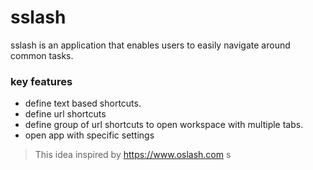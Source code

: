 # sslash
sslash is an application that enables users to easily navigate around common tasks. 
### key features
- define text based shortcuts.
- define url shortcuts 
- define group of url shortcuts to open workspace with multiple tabs. 
- open app with specific settings  
> This idea inspired by https://www.oslash.com 
s
